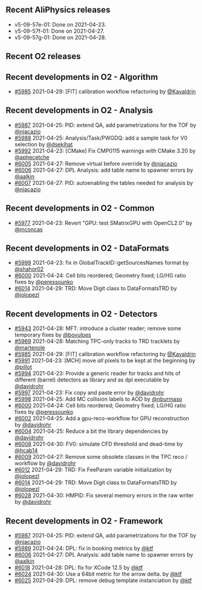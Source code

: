 ## Recent AliPhysics releases
- v5-09-57e-01: Done on 2021-04-23.
- v5-09-57f-01: Done on 2021-04-27.
- v5-09-57g-01: Done on 2021-04-28.
## Recent O2 releases
## Recent developments in O2 - Algorithm
- [\#5985](https://github.com/AliceO2Group/AliceO2/pull/5985) 2021-04-29: [FIT] calibration workflow refactoring by [@Kavaldrin](https://github.com/Kavaldrin)
## Recent developments in O2 - Analysis
- [\#5987](https://github.com/AliceO2Group/AliceO2/pull/5987) 2021-04-25: PID: extend QA, add parametrizations for the TOF by [@njacazio](https://github.com/njacazio)
- [\#5988](https://github.com/AliceO2Group/AliceO2/pull/5988) 2021-04-25: Analysis/Task/PWGDQ: add a sample task for V0 selection by [@dsekihat](https://github.com/dsekihat)
- [\#5992](https://github.com/AliceO2Group/AliceO2/pull/5992) 2021-04-23: [CMake] Fix CMP0115 warnings with CMake 3.20 by [@aphecetche](https://github.com/aphecetche)
- [\#6005](https://github.com/AliceO2Group/AliceO2/pull/6005) 2021-04-27: Remove virtual before override by [@njacazio](https://github.com/njacazio)
- [\#6006](https://github.com/AliceO2Group/AliceO2/pull/6006) 2021-04-27: DPL Analysis: add table name to spawner errors by [@aalkin](https://github.com/aalkin)
- [\#6007](https://github.com/AliceO2Group/AliceO2/pull/6007) 2021-04-27: PID: autoenabling the tables needed for analysis by [@njacazio](https://github.com/njacazio)
## Recent developments in O2 - Common
- [\#5977](https://github.com/AliceO2Group/AliceO2/pull/5977) 2021-04-23: Revert "GPU: test SMatrixGPU with OpenCL2.0" by [@mconcas](https://github.com/mconcas)
## Recent developments in O2 - DataFormats
- [\#5999](https://github.com/AliceO2Group/AliceO2/pull/5999) 2021-04-23: fix in GlobalTrackID::getSourcesNames format by [@shahor02](https://github.com/shahor02)
- [\#6000](https://github.com/AliceO2Group/AliceO2/pull/6000) 2021-04-24: Cell bits reordered; Geometry fixed; LG/HG ratio fixes by [@peressounko](https://github.com/peressounko)
- [\#6014](https://github.com/AliceO2Group/AliceO2/pull/6014) 2021-04-29: TRD: Move Digit class to DataFormatsTRD by [@jolopezl](https://github.com/jolopezl)
## Recent developments in O2 - Detectors
- [\#5943](https://github.com/AliceO2Group/AliceO2/pull/5943) 2021-04-28: MFT:  introduce a cluster reader; remove some temporary fixes by [@bovulpes](https://github.com/bovulpes)
- [\#5969](https://github.com/AliceO2Group/AliceO2/pull/5969) 2021-04-28: Matching TPC-only tracks to TRD tracklets by [@martenole](https://github.com/martenole)
- [\#5985](https://github.com/AliceO2Group/AliceO2/pull/5985) 2021-04-29: [FIT] calibration workflow refactoring by [@Kavaldrin](https://github.com/Kavaldrin)
- [\#5991](https://github.com/AliceO2Group/AliceO2/pull/5991) 2021-04-23: [MCH] move *all* pixels to be kept at the beginning by [@pillot](https://github.com/pillot)
- [\#5994](https://github.com/AliceO2Group/AliceO2/pull/5994) 2021-04-23: Provide a generic reader for tracks and hits of different (barrel) detectors as library and as dpl executable by [@davidrohr](https://github.com/davidrohr)
- [\#5997](https://github.com/AliceO2Group/AliceO2/pull/5997) 2021-04-23: Fix copy and paste error by [@davidrohr](https://github.com/davidrohr)
- [\#5998](https://github.com/AliceO2Group/AliceO2/pull/5998) 2021-04-25: Add MC collision labels to AOD by [@nburmaso](https://github.com/nburmaso)
- [\#6000](https://github.com/AliceO2Group/AliceO2/pull/6000) 2021-04-24: Cell bits reordered; Geometry fixed; LG/HG ratio fixes by [@peressounko](https://github.com/peressounko)
- [\#6002](https://github.com/AliceO2Group/AliceO2/pull/6002) 2021-04-25: Add a gpu-reco-workflow for GPU reconstruction by [@davidrohr](https://github.com/davidrohr)
- [\#6004](https://github.com/AliceO2Group/AliceO2/pull/6004) 2021-04-25: Reduce a bit the library dependencies by [@davidrohr](https://github.com/davidrohr)
- [\#6008](https://github.com/AliceO2Group/AliceO2/pull/6008) 2021-04-30: FV0: simulate CFD threshold and dead-time by [@hcab14](https://github.com/hcab14)
- [\#6009](https://github.com/AliceO2Group/AliceO2/pull/6009) 2021-04-27: Remove some obsolete classes in the TPC reco / workflow by [@davidrohr](https://github.com/davidrohr)
- [\#6012](https://github.com/AliceO2Group/AliceO2/pull/6012) 2021-04-29: TRD: Fix FeeParam variable initialization by [@jolopezl](https://github.com/jolopezl)
- [\#6014](https://github.com/AliceO2Group/AliceO2/pull/6014) 2021-04-29: TRD: Move Digit class to DataFormatsTRD by [@jolopezl](https://github.com/jolopezl)
- [\#6028](https://github.com/AliceO2Group/AliceO2/pull/6028) 2021-04-30: HMPID: Fix several memory errors in the raw writer by [@davidrohr](https://github.com/davidrohr)
## Recent developments in O2 - Framework
- [\#5987](https://github.com/AliceO2Group/AliceO2/pull/5987) 2021-04-25: PID: extend QA, add parametrizations for the TOF by [@njacazio](https://github.com/njacazio)
- [\#5989](https://github.com/AliceO2Group/AliceO2/pull/5989) 2021-04-24: DPL: fix in booking metrics by [@ktf](https://github.com/ktf)
- [\#6006](https://github.com/AliceO2Group/AliceO2/pull/6006) 2021-04-27: DPL Analysis: add table name to spawner errors by [@aalkin](https://github.com/aalkin)
- [\#6018](https://github.com/AliceO2Group/AliceO2/pull/6018) 2021-04-28: DPL: fix for XCode 12.5 by [@ktf](https://github.com/ktf)
- [\#6024](https://github.com/AliceO2Group/AliceO2/pull/6024) 2021-04-30: Use a 64bit metric for the arrow delta. by [@ktf](https://github.com/ktf)
- [\#6025](https://github.com/AliceO2Group/AliceO2/pull/6025) 2021-04-29: DPL: remove debug template instanciation by [@ktf](https://github.com/ktf)
